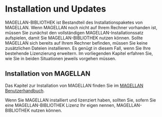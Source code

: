 # Installation und Updates

MAGELLAN-BIBLIOTHEK ist Bestandteil des Installationspaketes von MAGELLAN. Wenn MAGELLAN noch nicht auf Ihrem Rechner vorhanden ist, müssen Sie zunächst den vollständigen MAGELLAN-Installationssatz aufspielen, damit Sie MAGELLAN-BIBLIOTHEK nutzen können. Sollte MAGELLAN sich bereits auf Ihrem Rechner befinden, müssen Sie keine zusätzlichen Dateien installieren. Es genügt in diesem Fall, wenn Sie Ihre bestehende Lizenzierung erweitern. Im vorliegenden Kapitel erfahren Sie, wie Sie in beiden Situationen jeweils vorgehen müssen.

## Installation von MAGELLAN

Das Kapitel zur Installation von MAGELLAN finden Sie im [MAGELLAN Benutzerhandbuch](https://doc.magellan7.stueber.de/schulverwaltung/schulverwaltung/installation/).

Wenn Sie MAGELLAN installiert und lizenziert haben, sollten Sie, sofern Sie eine MAGELLAN-BIBLIOTHEK Lizenz Ihr eigen nennen, MAGELLAN-BIBLIOTHEK nutzen können.

